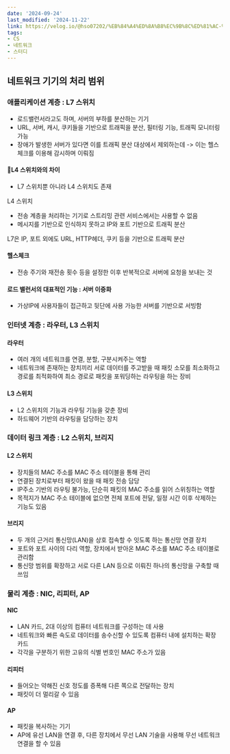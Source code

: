 ```yaml
---
date: '2024-09-24'
last_modified: '2024-11-22'
link: https://velog.io/@hso07202/%EB%84%A4%ED%8A%B8%EC%9B%8C%ED%81%AC-%EB%84%A4%ED%8A%B8%EC%9B%8C%ED%81%AC-%EA%B8%B0%EA%B8%B0
tags:
- CS
- 네트워크
- 스터디
---
```


## 네트워크 기기의 처리 범위

### 애플리케이션 계층 : L7 스위치

  * 로드밸런서라고도 하며, 서버의 부하를 분산하는 기기
  * URL, 서버, 캐시, 쿠키들을 기반으로 트래픽을 분산, 필터링 기능, 트래픽 모니터링 가능
  * 장애가 발생한 서버가 있다면 이를 트래픽 분산 대상에서 제외하는데 -> 이는 헬스 체크를 이용해 감시하며 이뤄짐



#### 📕L4 스위치와의 차이

  * L7 스위치뿐 아니라 L4 스위치도 존재



L4 스위치

  * 전송 계층을 처리하는 기기로 스트리밍 관련 서비스에서는 사용할 수 없음
  * 메시지를 기반으로 인식하지 못하고 IP와 포트 기반으로 트래픽 분산



L7은 IP, 포트 외에도 URL, HTTP헤더, 쿠키 등을 기반으로 트래픽 분산

#### 헬스체크

  * 전송 주기와 재전송 횟수 등을 설정한 이후 반복적으로 서버에 요청을 보내는 것



#### 로드 밸런서의 대표적인 기능 : 서버 이중화

  * 가상IP에 사용자들이 접근하고 뒷단에 사용 가능한 서버를 기반으로 서빙함



### 인터넷 계층 : 라우터, L3 스위치

#### 라우터

  * 여러 개의 네트워크를 연결, 분할, 구분시켜주는 역할
  * 네트워크에 존재하는 장치끼리 서로 데이터를 주고받을 때 패킷 소모를 최소화하고 경로를 최적화하여 최소 경로로 패킷을 포워딩하는 라우팅을 하는 장비



#### L3 스위치

  * L2 스위치의 기능과 라우팅 기능을 갖춘 장비
  * 하드웨어 기반의 라우팅을 담당하는 장치



### 데이터 링크 계층 : L2 스위치, 브리지

#### L2 스위치

  * 장치들의 MAC 주소를 MAC 주소 테이블을 통해 관리
  * 연결된 장치로부터 패킷이 왔을 때 패킷 전송 담당
  * IP주소 기반의 라우팅 불가능, 단순히 패킷의 MAC 주소를 읽어 스위칭하는 역할
  * 목적지가 MAC 주소 테이블에 없으면 전체 포트에 전달, 일정 시간 이후 삭제하는 기능도 있음



#### 브리지

  * 두 개의 근거리 통신망(LAN)을 상호 접속할 수 잇도록 하는 통신망 연결 장치
  * 포트와 포트 사이의 다리 역할, 장치에서 받아온 MAC 주소를 MAC 주소 테이블로 관리함
  * 통신망 범위를 확장하고 서로 다른 LAN 등으로 이뤄진 하나의 통신망을 구축할 때 쓰임



### 물리 계층 : NIC, 리피터, AP

#### NIC

  * LAN 카드, 2대 이상의 컴퓨터 네트워크를 구성하는 데 사용
  * 네트워크와 빠른 속도로 데이터를 송수신할 수 있도록 컴퓨터 내에 설치하는 확장 카드
  * 각각을 구분하기 위한 고유의 식별 번호인 MAC 주소가 있음



#### 리피터

  * 들어오는 약해진 신호 정도를 증폭해 다른 쪽으로 전달하는 장치
  * 패킷이 더 멀리갈 수 있음



#### AP

  * 패킷을 복사하는 기기
  * AP에 유선 LAN을 연결 후, 다른 장치에서 무선 LAN 기술을 사용해 무선 네트워크 연결을 할 수 있음